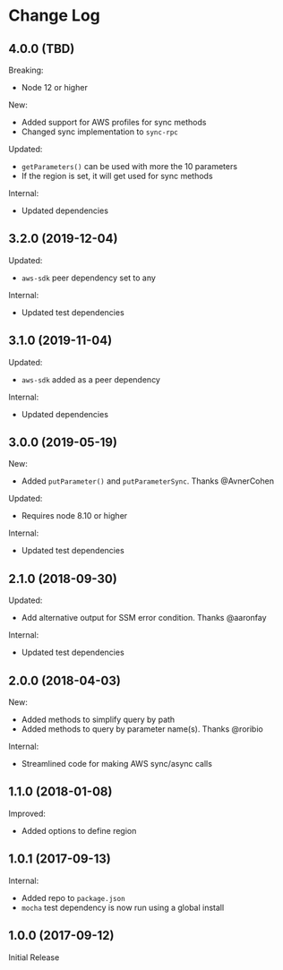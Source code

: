 # Change Log

## 4.0.0 (TBD)

Breaking:

* Node 12 or higher

New:

* Added support for AWS profiles for sync methods
* Changed sync implementation to `sync-rpc`

Updated:

* `getParameters()` can be used with more the 10 parameters  
* If the region is set, it will get used for sync methods

Internal:

* Updated dependencies

## 3.2.0 (2019-12-04)

Updated:

* `aws-sdk` peer dependency set to any

Internal:

* Updated test dependencies

## 3.1.0 (2019-11-04)

Updated:

* `aws-sdk` added as a peer dependency

Internal:

* Updated dependencies


## 3.0.0 (2019-05-19)

New:

* Added `putParameter()` and `putParameterSync`. Thanks @AvnerCohen

Updated:

* Requires node 8.10 or higher

Internal:

* Updated test dependencies

## 2.1.0 (2018-09-30)

Updated:

* Add alternative output for SSM error condition. Thanks @aaronfay

Internal:

* Updated test dependencies


## 2.0.0 (2018-04-03)

New:

* Added methods to simplify query by path
* Added methods to query by parameter name(s). Thanks @roribio

Internal:

* Streamlined code for making AWS sync/async calls


## 1.1.0 (2018-01-08)

Improved:

* Added options to define region

## 1.0.1 (2017-09-13)

Internal:

* Added repo to `package.json`
* `mocha` test dependency is now run using a global install

## 1.0.0 (2017-09-12)

Initial Release
